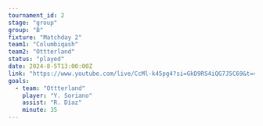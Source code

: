 ```yaml
---
tournament_id: 2
stage: "group"
group: "B"
fixture: "Matchday 2"
team1: "Columbiqash"
team2: "Ottterland"
status: "played"
date: 2024-8-5T13:00:00Z
link: "https://www.youtube.com/live/CcMl-k45pg4?si=GkD9RS4iQG7J5C69&t=4609"
goals:
  - team: "Ottterland"
    player: "Y. Soriano"
    assist: "R. Díaz"
    minute: 35
---
```


